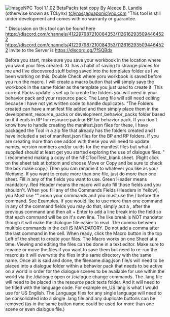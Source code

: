 ![image](https://github.com/TCLynx/NPCTool/assets/108405567/9119cbd6-6e89-4761-93f8-a0209caa1dfa)NPC Tool 1.1.02 BetaPacks test copy
By Aleece B. Landis (otherwise known as TCLynx) tclynx@aquaponiclynx.com
"This tool is still under development and comes with no warranty or guarantee. 

"
Discussion on this tool can be found here https://discord.com/channels/412297987210084353/1126162935094464522
https://discord.com/channels/412297987210084353/1126162935094464522
Invite to the Server is
https://discord.gg/7fSQBdx

Before you start, make sure you save your workbook in the location where you want your files created.  XL has a habit of saving to strange places for me and I've discovered stuff being saved into the templates folder as I've been working on this.  Double Check where yoru workbook is saved before you run the macro.  I will create a macro button that will simply save the workbook in the same folder as the template you just used to create it.  This current Packs update is set up to create the folders you will need in your behavior pack and your resource pack.  The Lang file will still need editing because I have not yet written code to handle duplicates.
"The Folders created can have a manifest file added and then simply place them in the development_resource_packs or development_behavior_packs folder based on if it ends in RP for resource pack or BP for behavior pack.  If you don't know how to handle creating the manifest.json files for these, I have packaged the Tool in a zip file that already has the folders created and I have included a set of manifest.json files for the BP and RP folders.  If you are creating more than one addon with these you will need to update names, version numbers and/or uuids for the manifest files but what I supplied should at least get you started exploring the use of dialogue files.
"
I recommend making a copy of the NPCToolTest_blank sheet.  (Right click on the sheet tab at bottom and choose Move or Copy and be sure to check the box make copy.) Then you can rename it to whatever you like as your filename.  If you want to create more than one file, just do more than one sheet.
Fill in any of the fields you want to use.  Green Header means mandatory.  Red Header means the macro will auto fill those fields and you shouldn't.
When you fill any of the Commands Fields (Headers in Yellow), you Must use "" aroun your commands and you must use the / before the command.  See Examples.
If you would like to use more than one command in any of the command fields you may do that, simply put a , after the previous command and then alt + Enter to add a line break into the field so that each command will be on it's own line.  The like break is NOT mandator though it will make the dialogue file easier to read.  The comma between multiple commands in the cell IS MANDATORY.  Do not add a comma after the last command in the cell.
When ready, click the Macro button in the top Left of the sheet to create your files. The Macro works on one Sheet at a time.
Viewing and editing the files can be done in a text editor.  Make sure to rename or move the files if you want to save them but need to re-run the macro as it will overwrite the files in the same directory with the same name.
Once all is said and done, the filename.diag.json file/s will need to be placed into a dialogue folder within a behavior pack that needs to be active on a world in order for the dialogue scenes to be available for use within the world via the /dialogue open or /cialogue change commands.  The .lang file will need to be placed in the resource pack texts folder.  And it will need to be titled with the language code.  For example en_US.lang is what I would use for US English.  The Language files for any single language will need to be consolidated into a single .lang file and any duplicate buttons can be removed (as in the same button name could be used for more than one scene or even dialogue file.)
